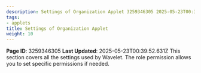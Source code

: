 ```yaml
---
description: Settings of Organization Applet 3259346305 2025-05-23T00:39:52.
tags:
- applets
title: Settings of Organization Applet
weight: 10
---
```


**Page ID**: 3259346305
**Last Updated**: 2025-05-23T00:39:52.631Z
﻿This section covers all the settings used by Wavelet.
The role permission allows you to set specific permissions if needed.